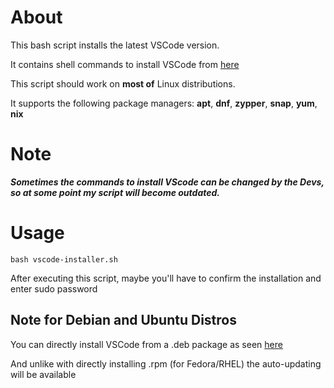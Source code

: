 # About

This bash script installs the latest VSCode version.

It contains shell commands to install VSCode from [here](https://code.visualstudio.com/docs/setup/linux)

This script should work on **most of** Linux distributions.

It supports the following package managers: **apt**, **dnf**, **zypper**, **snap**, **yum**, **nix**

# Note
***Sometimes the commands to install VScode can be changed by the Devs, so at some point my script will become outdated.*** 

# Usage

```
bash vscode-installer.sh
```
After executing this script, maybe you'll have to confirm the installation and enter sudo password

## Note for Debian and Ubuntu Distros
You can directly install VSCode from a .deb package as seen [here](https://code.visualstudio.com/docs/setup/linux#_debian-and-ubuntu-based-distributions)

And unlike with directly installing .rpm (for Fedora/RHEL) the auto-updating will be available
